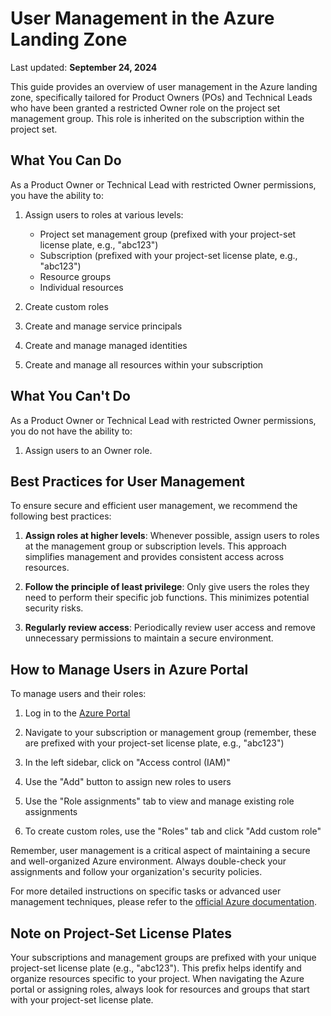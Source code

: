 # User Management in the Azure Landing Zone

Last updated: **September 24, 2024**

This guide provides an overview of user management in the Azure landing zone, specifically tailored for Product Owners (POs) and Technical Leads who have been granted a restricted Owner role on the project set management group. This role is inherited on the subscription within the project set.

## What You Can Do

As a Product Owner or Technical Lead with restricted Owner permissions, you have the ability to:

1. Assign users to roles at various levels:
   - Project set management group (prefixed with your project-set license plate, e.g., "abc123")
   - Subscription (prefixed with your project-set license plate, e.g., "abc123")
   - Resource groups
   - Individual resources

2. Create custom roles

3. Create and manage service principals

4. Create and manage managed identities

5. Create and manage all resources within your subscription

## What You Can't Do

As a Product Owner or Technical Lead with restricted Owner permissions, you do not have the ability to:

1. Assign users to an Owner role.

## Best Practices for User Management

To ensure secure and efficient user management, we recommend the following best practices:

1. **Assign roles at higher levels**: Whenever possible, assign users to roles at the management group or subscription levels. This approach simplifies management and provides consistent access across resources.

2. **Follow the principle of least privilege**: Only give users the roles they need to perform their specific job functions. This minimizes potential security risks.

3. **Regularly review access**: Periodically review user access and remove unnecessary permissions to maintain a secure environment.

## How to Manage Users in Azure Portal

To manage users and their roles:

1. Log in to the [Azure Portal](https://portal.azure.com)

2. Navigate to your subscription or management group (remember, these are prefixed with your project-set license plate, e.g., "abc123")

3. In the left sidebar, click on "Access control (IAM)"

4. Use the "Add" button to assign new roles to users

5. Use the "Role assignments" tab to view and manage existing role assignments

6. To create custom roles, use the "Roles" tab and click "Add custom role"

Remember, user management is a critical aspect of maintaining a secure and well-organized Azure environment. Always double-check your assignments and follow your organization's security policies.

For more detailed instructions on specific tasks or advanced user management techniques, please refer to the [official Azure documentation](https://docs.microsoft.com/en-us/azure/role-based-access-control/).

## Note on Project-Set License Plates

Your subscriptions and management groups are prefixed with your unique project-set license plate (e.g., "abc123"). This prefix helps identify and organize resources specific to your project. When navigating the Azure portal or assigning roles, always look for resources and groups that start with your project-set license plate.
